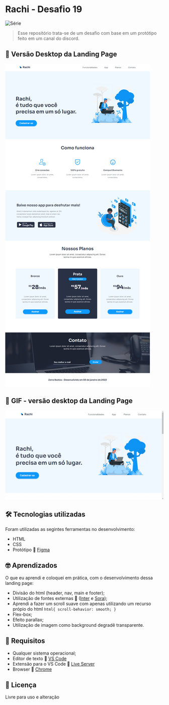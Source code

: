 # Rachi - Desafio 19
![Série](https://img.shields.io/static/v1?label=ZairoBastos&message=Rachi&color=blue)
> Esse repositório trata-se de um desafio com base em um protótipo feito em um canal do discord.

## :camera_flash: Versão Desktop da Landing Page
![imagem](images/FireShot%20Capture%20003%20-%20Rachi%20-%20Clone%20-%20127.0.0.1.png)
## :camera_flash: GIF - versão desktop da Landing Page
![gif](images/ezgif.com-gif-maker.gif)

## :hammer_and_wrench: Tecnologias utilizadas
 Foram utilizadas as segintes ferramentas no desenvolvimento:
 - HTML
 - CSS
 - Protótipo :link: [Figma](https://www.figma.com/file/u97Xlx0WvZcJ220XxSUfp6/Desafios---Codel%C3%A2ndia-(Copy)?node-id=42382%3A754)

## :nerd_face: Aprendizados
O que eu aprendi e coloquei em prática, com o desenvolvimento dessa landing page:
 - Divisão do html (header, nav, main e footer);
 - Utilização de fontes externas :link: ([Inter](https://fonts.google.com/specimen/Inter?query=inter) e [Sora](https://fonts.google.com/specimen/Sora?query=sora));
 - Aprendi a fazer um scroll suave com apenas utilizando um recurso própio do html 
 ``
html{
  scroll-behavior: smooth;
}
``
 - Flex-box;
 - Efeito parallax;
 - Utilização de imagem como background degradê transparente.

## :page_facing_up: Requisitos
- Qualquer sistema operacional;
- Editor de texto :link: [VS Code](https://code.visualstudio.com/)
- Extensão para o VS Code :link: [Live Server](https://marketplace.visualstudio.com/items?itemName=ritwickdey.LiveServer)
- Browser :link: [Chrome](https://www.google.pt/intl/pt-PT/chrome/?brand=ISCS&gclid=CjwKCAiAtouOBhA6EiwA2nLKHzAVeY7vzxHKqYQHR9e2iF4Q-UYwVeNg_5CdIuPOs6RF2hbwjslc8xoCK3QQAvD_BwE&gclsrc=aw.ds)

## :pencil: Licença
Livre para uso e alteração
